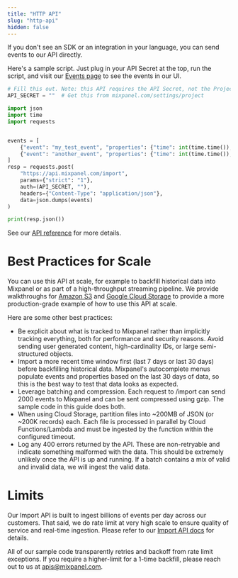 ```yaml
---
title: "HTTP API"
slug: "http-api"
hidden: false
---
```

If you don't see an SDK or an integration in your language, you can send events to our API directly.

Here's a sample script. Just plug in your API Secret at the top, run the script, and visit our [Events page](https://mixpanel.com/report/events) to see the events in our UI.
```python test.py
# Fill this out. Note: this API requires the API Secret, not the Project Token
API_SECRET = ""  # Get this from mixpanel.com/settings/project

import json
import time
import requests


events = [
    {"event": "my_test_event", "properties": {"time": int(time.time()), "distinct_id": "test_user_1", "$insert_id": "04ce0cf4-a633-4371-b665-9b45317b4976", "city": "San Francisco"}},
    {"event": "another_event", "properties": {"time": int(time.time()), "distinct_id": "test_user_2", "$insert_id": "3b033b9a-6bc9-4b70-90c3-a53e11f6896e", "city": "Seattle"}}
]
resp = requests.post(
    "https://api.mixpanel.com/import",
    params={"strict": "1"},
    auth=(API_SECRET, ""),
    headers={"Content-Type": "application/json"},
    data=json.dumps(events)
)

print(resp.json())
```

See our [API reference](ref:events) for more details.


# Best Practices for Scale
You can use this API at scale, for example to backfill historical data into Mixpanel or as part of a high-throughput streaming pipeline. We provide walkthroughs for [Amazon S3](doc:s3-import) and [Google Cloud Storage](doc:gcs-import) to provide a more production-grade example of how to use this API at scale.


Here are some other best practices:
* Be explicit about what is tracked to Mixpanel rather than implicitly tracking everything, both for performance and security reasons. Avoid sending user generated content, high-cardinality IDs, or large semi-structured objects.	
* Import a more recent time window first (last 7 days or last 30 days) before backfilling historical data. Mixpanel's autocomplete menus populate events and properties based on the last 30 days of data, so this is the best way to test that data looks as expected.	
* Leverage batching and compression. Each request to /import can send 2000 events to Mixpanel and can be sent compressed using gzip. The sample code in this guide does both.	
* When using Cloud Storage, partition files into ~200MB of JSON (or ~200K records) each. Each file is processed in parallel by Cloud Functions/Lambda and must be ingested by the function within the configured timeout.	
* Log any 400 errors returned by the API. These are non-retryable and indicate something malformed with the data. This should be extremely unlikely once the API is up and running. If a batch contains a mix of valid and invalid data, we will ingest the valid data.	

# Limits
Our Import API is built to ingest billions of events per day across our customers. That said, we do rate limit at very high scale to ensure quality of service and real-time ingestion. Please refer to our [Import API docs](ref:import-events) for details.	

All of our sample code transparently retries and backoff from rate limit exceptions. If you require a higher-limit for a 1-time backfill, please reach out to us at apis@mixpanel.com.	
